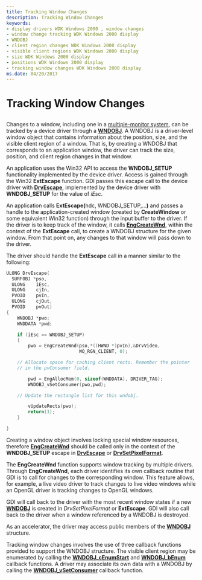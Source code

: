 ```yaml
---
title: Tracking Window Changes
description: Tracking Window Changes
keywords:
- display drivers WDK Windows 2000 , window changes
- window change tracking WDK Windows 2000 display
- WNDOBJ
- client region changes WDK Windows 2000 display
- visible client regions WDK Windows 2000 display
- size WDK Windows 2000 display
- positions WDK Windows 2000 display
- tracking window changes WDK Windows 2000 display
ms.date: 04/20/2017
---
```


# Tracking Window Changes


## <span id="ddk_tracking_window_changes_gg"></span><span id="DDK_TRACKING_WINDOW_CHANGES_GG"></span>


Changes to a window, including one in a [multiple-monitor system](multiple-monitor-support-in-the-display-driver.md), can be tracked by a device driver through a [**WNDOBJ**](/windows/win32/api/winddi/ns-winddi-wndobj). A WNDOBJ is a driver-level window object that contains information about the position, size, and the visible client region of a window. That is, by creating a WNDOBJ that corresponds to an application window, the driver can track the size, position, and client region changes in that window.

An application uses the Win32 API to access the **WNDOBJ\_SETUP** functionality implemented by the device driver. Access is gained through the Win32 **ExtEscape** function. GDI passes this escape call to the device driver with [**DrvEscape**](/windows/win32/api/winddi/nf-winddi-drvescape), implemented by the device driver with **WNDOBJ\_SETUP** for the value of *iEsc*.

An application calls <strong>ExtEscape(</strong>hdc, WNDOBJ\_SETUP,...**)** and passes a handle to the application-created window (created by **CreateWindow** or some equivalent Win32 function) through the input buffer to the driver. If the driver is to keep track of the window, it calls [**EngCreateWnd**](/windows/win32/api/winddi/nf-winddi-engcreatewnd), within the context of the **ExtEscape** call, to create a WNDOBJ structure for the given window. From that point on, any changes to that window will pass down to the driver.

The driver should handle the **ExtEscape** call in a manner similar to the following:

```cpp
ULONG DrvEscape(
  SURFOBJ *pso,
  ULONG    iEsc,
  ULONG    cjIn,
  PVOID    pvIn,
  ULONG    cjOut,
  PVOID    pvOut)
{
    WNDOBJ *pwo;
    WNDDATA *pwd;

    if (iEsc == WNDOBJ_SETUP)
    {
        pwo = EngCreateWnd(pso,*((HWND *)pvIn),&DrvVideo,
                           WO_RGN_CLIENT, 0);

    // Allocate space for caching client rects. Remember the pointer
    // in the pvConsumer field.

        pwd = EngAllocMem(0, sizeof(WNDDATA), DRIVER_TAG);
        WNDOBJ_vSetConsumer(pwo,pwd);

    // Update the rectangle list for this wndobj.

        vUpdateRects(pwo);
        return(1);
    }

}
```

Creating a window object involves locking special window resources, therefore [**EngCreateWnd**](/windows/win32/api/winddi/nf-winddi-engcreatewnd) should be called only in the context of the **WNDOBJ\_SETUP** escape in [**DrvEscape**](/windows/win32/api/winddi/nf-winddi-drvescape) or [**DrvSetPixelFormat**](/windows/win32/api/winddi/nf-winddi-drvsetpixelformat).

The **EngCreateWnd** function supports window tracking by multiple drivers. Through **EngCreateWnd**, each driver identifies its own callback routine that GDI is to call for changes to the corresponding window. This feature allows, for example, a live video driver to track changes to live video windows while an OpenGL driver is tracking changes to OpenGL windows.

GDI will call back to the driver with the most recent window states if a new [**WNDOBJ**](/windows/win32/api/winddi/ns-winddi-wndobj) is created in *DrvSetPixelFormat* or **ExtEscape**. GDI will also call back to the driver when a window referenced by a WNDOBJ is destroyed.

As an accelerator, the driver may access public members of the [**WNDOBJ**](/windows/win32/api/winddi/ns-winddi-wndobj) structure.

Tracking window changes involves the use of three callback functions provided to support the WNDOBJ structure. The visible client region may be enumerated by calling the [**WNDOBJ\_cEnumStart**](/windows/win32/api/winddi/nf-winddi-wndobj_cenumstart) and [**WNDOBJ\_bEnum**](/windows/win32/api/winddi/nf-winddi-wndobj_benum) callback functions. A driver may associate its own data with a WNDOBJ by calling the [**WNDOBJ\_vSetConsumer**](/windows/win32/api/winddi/nf-winddi-wndobj_vsetconsumer) callback function.
